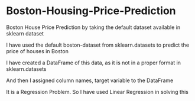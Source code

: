# Boston-Housing-Price-Prediction
Boston House Price Prediction by taking the default dataset available in sklearn dataset

I have used the default boston-dataset from sklearn.datasets to predict the price of houses in Boston

I have created a DataFrame of this data, as it is not in a proper format in sklearn.datasets

And then I assigned column names, target variable to the DataFrame

It is a Regression Problem. So I have used Linear Regression in solving this

